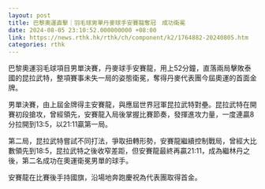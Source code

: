 ```yaml
---
layout: post
title: 巴黎奧運直擊｜羽毛球男單丹麥球手安賽龍奪冠　成功衛冕
date: 2024-08-05 23:10:52.000000000 +08:00
link: https://news.rthk.hk/rthk/ch/component/k2/1764882-20240805.htm
categories: rthk
---
```


巴黎奧運羽毛球項目男單決賽，丹麥球手安賽龍，用上52分鐘，直落兩局擊敗泰國的昆拉武特，整項賽事未失一局的姿態衛冕，奪得丹麥代表團今屆奧運的首面金牌。

男單決賽，由上屆金牌得主安賽龍，與應屆世界冠軍昆拉武特對壘。昆拉武特在開賽初段搶攻，曾經領先，安賽龍入局後掌握比賽節奏，發揮進攻力量，一度連贏8分拉開到13:5，以21:11贏第一局。

第二局，昆拉武特嘗試不同打法，爭取扭轉形勢，安賽龍繼續控制戰局，曾經大比數領先到18:5，昆拉武特之後收窄差距，但安賽龍最終再贏21:11，成為繼林丹之後，第二名成功在奧運衛冕男單的球手。

安賽龍在比賽後手持國旗，沿場地奔跑慶祝為代表團取得首金。
